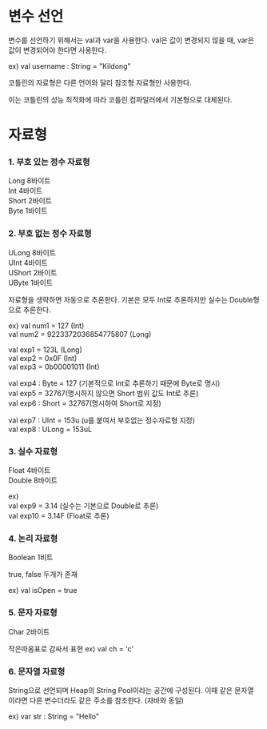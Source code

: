 # 변수 선언

변수를 선언하기 위해서는 val과 var을 사용한다.  val은 값이 변경되지 않을 때, var은 값이 변경되어야 한다면 사용한다.

ex) val username : String = "Kildong"


코틀린의 자료형은 다른 언어와 달리 참조형 자료형만 사용한다.

이는 코틀린의 성능 최적화에 따라 코틀린 컴파일러에서 기본형으로 대체된다.

  
# 자료형

### 1. 부호 있는 정수 자료형

Long	8바이트  
Int	4바이트  
Short	2바이트  
Byte	1바이트  

### 2. 부호 없는 정수 자료형

ULong	8바이트  
UInt	4바이트  
UShort	2바이트  
UByte	1바이트  

자료형을 생략하면 자동으로 추론한다. 기본은 모두 Int로 추론하지만 실수는 Double형으로 추론한다.

ex) 
val num1 = 127 (Int)  
val num2 = 9223372036854775807 (Long)  

val exp1 = 123L (Long)  
val exp2 = 0x0F (Int)  
val exp3 = 0b00001011 (Int)  

val exp4 : Byte = 127 (기본적으로 Int로 추론하기 때문에 Byte로 명시)  
val exp5 = 32767(명시하지 않으면 Short 범위 값도 Int로 추론)  
val exp6 : Short = 32767(명시하여 Short로 지정)  

val exp7 : UInt = 153u (u를 붙여서 부호없는 정수자료형 지정)  
val exp8 : ULong = 153uL 

### 3. 실수 자료형

Float 4바이트  
Double 8바이트  

ex)  
val exp9 = 3.14 (실수는 기본으로 Double로 추론)  
val exp10 = 3.14F (Float로 추론)  

### 4. 논리 자료형

Boolean 1비트  

true, false 두개가 존재  

ex) val isOpen = true  

### 5. 문자 자료형  
  
Char 2바이트  
  
작은따옴표로 감싸서 표현
ex) val ch = 'c'  
  
### 6. 문자열 자료형  

String으로 선언되며 Heap의 String Pool이라는 공간에 구성된다.
이때 같은 문자열이라면 다른 변수더라도 같은 주소를 참조한다.  (자바와 동일)
  
ex) var str : String = "Hello"  


  
	
